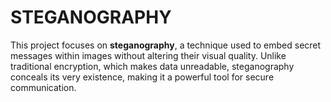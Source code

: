 # STEGANOGRAPHY
This project focuses on **steganography**, a technique used to embed secret messages within images without altering their visual quality. Unlike traditional encryption, which makes data unreadable, steganography conceals its very existence, making it a powerful tool for secure communication.  
